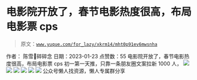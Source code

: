 # 电影院开放了，春节电影热度很高，布局电影票 cps

> 原文：[`www.yuque.com/for_lazy/xkrm14/mht0p91ev6mwsnha`](https://www.yuque.com/for_lazy/xkrm14/mht0p91ev6mwsnha)

<ne-p id="ubc3b9a4d" data-lake-id="ubc3b9a4d"><ne-text id="u7d064f6d">作者： 陈雪🦉碎碎念</ne-text></ne-p> <ne-p id="ud6b55360" data-lake-id="ud6b55360"><ne-text id="ued5d211a">日期：2023-01-23</ne-text></ne-p> <ne-p id="u723e8e77" data-lake-id="u723e8e77"><ne-text id="u9d13d1c0">点赞数：</ne-text><ne-text id="udb21bab3" ne-bold="true">55</ne-text></ne-p> <ne-hole id="ub9a68eaa" data-lake-id="ub9a68eaa"><ne-card data-card-name="hr" data-card-type="block" id="kkNzw" data-event-boundary="card"><ne-p id="u54ad1b1b" data-lake-id="u54ad1b1b"><ne-text id="u8673a97d">电影院开放了，春节电影热度很高，布局电影票 cps 初一第一天推，只靠一条朋友圈文案拉新 1000 人，</ne-text></ne-p> <ne-p id="u8538c63d" data-lake-id="u8538c63d"><ne-card data-card-name="image" data-card-type="inline" id="soPUf" data-event-boundary="card">![](img/e0418adc55c4e350326c415d36c2e377.png)</ne-card></ne-p> <ne-p id="u12428429" data-lake-id="u12428429"><ne-card data-card-name="image" data-card-type="inline" id="fQMYL" data-event-boundary="card">![](img/6403bc60c8461b0008127b9472bd21a7.png)</ne-card></ne-p> <ne-p id="u977fb9f0" data-lake-id="u977fb9f0"><ne-card data-card-name="image" data-card-type="inline" id="Zb50e" data-event-boundary="card">![](img/9f6790aa007c406b1d6be21e133772ff.png)</ne-card></ne-p> <ne-p id="u5773d119" data-lake-id="u5773d119"><ne-card data-card-name="image" data-card-type="inline" id="jmjx2" data-event-boundary="card">![](img/db20d4c46f8d91d4879e142a7028886c.png)</ne-card></ne-p> <ne-p id="u922c03bb" data-lake-id="u922c03bb"><ne-card data-card-name="image" data-card-type="inline" id="GW7hS" data-event-boundary="card">![](img/d9e96f40cb6ffeb31685dd88a0b8c631.png)</ne-card></ne-p> <ne-p id="u75fc461a" data-lake-id="u75fc461a"><ne-card data-card-name="image" data-card-type="inline" id="gIMmQ" data-event-boundary="card">![](img/6abde62999148498e2dd15b45ed26386.png)</ne-card></ne-p> <ne-hole id="u1d539123" data-lake-id="u1d539123"><ne-card data-card-name="hr" data-card-type="block" id="E5zuI" data-event-boundary="card"><ne-p id="ubf702bb0" data-lake-id="ubf702bb0"><ne-text id="u8e226de8">公众号懒人找资源，懒人专属群分享</ne-text></ne-p></ne-card></ne-hole></ne-card></ne-hole>
